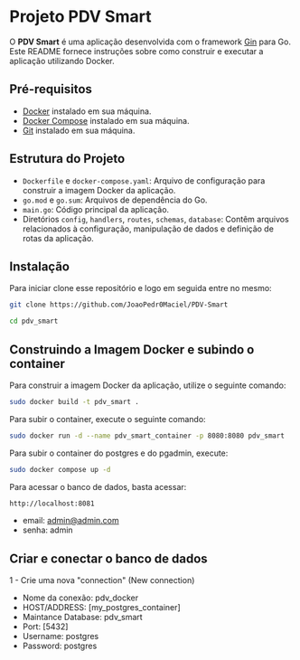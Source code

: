 # Projeto PDV Smart

O **PDV Smart** é uma aplicação desenvolvida com o framework [Gin](https://github.com/gin-gonic/gin) para Go. Este README fornece instruções sobre como construir e executar a aplicação utilizando Docker.

## Pré-requisitos

- [Docker](https://docs.docker.com/get-docker/) instalado em sua máquina.
- [Docker Compose](https://docs.docker.com/compose/install/) instalado em sua máquina.
- [Git](https://git-scm.com/downloads) instalado em sua máquina.

## Estrutura do Projeto

- `Dockerfile` e `docker-compose.yaml`: Arquivo de configuração para construir a imagem Docker da aplicação.
- `go.mod` e `go.sum`: Arquivos de dependência do Go.
- `main.go`: Código principal da aplicação.
- Diretórios `config`, `handlers`, `routes`, `schemas`, `database`: Contêm arquivos relacionados à configuração, manipulação de dados e definição de rotas da aplicação.

## Instalação
Para iniciar clone esse repositório e logo em seguida entre no mesmo:
```bash
git clone https://github.com/JoaoPedr0Maciel/PDV-Smart

cd pdv_smart
```

## Construindo a Imagem Docker e subindo o container

Para construir a imagem Docker da aplicação, utilize o seguinte comando:

```bash
sudo docker build -t pdv_smart .
```
Para subir o container, execute o seguinte comando:

```bash
sudo docker run -d --name pdv_smart_container -p 8080:8080 pdv_smart
```

Para subir o container do postgres e do pgadmin, execute:

```bash
sudo docker compose up -d
```

Para acessar o banco de dados, basta acessar:

```bash
http://localhost:8081
```

- email: admin@admin.com
- senha: admin

## Criar e conectar o banco de dados

1 - Crie uma nova "connection" (New connection)

- Nome da conexão: pdv_docker
- HOST/ADDRESS: [my_postgres_container]
- Maintance Database: pdv_smart
- Port: [5432]
- Username: postgres
- Password: postgres
